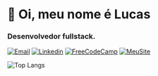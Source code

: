# 👋 Oi, meu nome é Lucas

### Desenvolvedor fullstack.

[![Email](https://img.shields.io/badge/-Email-red?style=for-the-badge&logo=gmail&logoColor=white)](mailto:lucasmarcelo.dev@gmail.com)
[![Linkedin](https://img.shields.io/badge/LinkedIn-0077B5?style=for-the-badge&logo=linkedin&logoColor=white)](https://www.linkedin.com/in/lucasmarcelosampaio/)
[![FreeCodeCamp](https://img.shields.io/badge/freecodecamp-27273D?style=for-the-badge&logo=freecodecamp&logoColor=white)](https://www.freecodecamp.org/portuguese/LucasMarcelo)
[![MeuSite](https://img.shields.io/badge/website-000000?style=for-the-badge&logo=About.me&logoColor=white)](https://www.freecodecamp.org/portuguese/LucasMarcelo)



![Top Langs](https://github-readme-stats.vercel.app/api/top-langs/?username=luscasmarcelo)
